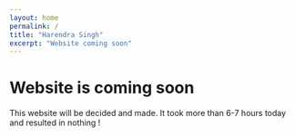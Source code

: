 ```yaml
---
layout: home
permalink: /
title: "Harendra Singh"
excerpt: "Website coming soon"
---
```

# Website is coming soon
This website will be decided and made. It took more than 
6-7 hours today and resulted in nothing !
